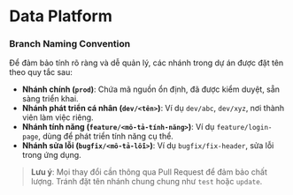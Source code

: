 # Data Platform

### Branch Naming Convention

Để đảm bảo tính rõ ràng và dễ quản lý, các nhánh trong dự án được đặt tên theo quy tắc sau:

- **Nhánh chính (`prod`)**: Chứa mã nguồn ổn định, đã được kiểm duyệt, sẵn sàng triển khai.
- **Nhánh phát triển cá nhân (`dev/<tên>`)**: Ví dụ `dev/abc`, `dev/xyz`, nơi thành viên làm việc riêng.
- **Nhánh tính năng (`feature/<mô-tả-tính-năng>`)**: Ví dụ `feature/login-page`, dùng để phát triển tính năng cụ thể.
- **Nhánh sửa lỗi (`bugfix/<mô-tả-lỗi>`)**: Ví dụ `bugfix/fix-header`, sửa lỗi trong ứng dụng.

> **Lưu ý**: Mọi thay đổi cần thông qua Pull Request để đảm bảo chất lượng. Tránh đặt tên nhánh chung chung như `test` hoặc `update`.

